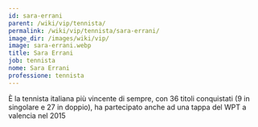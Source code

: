 ```yaml
---
id: sara-errani
parent: /wiki/vip/tennista/
permalink: /wiki/vip/tennista/sara-errani/
image_dir: /images/wiki/vip/
image: sara-errani.webp
title: Sara Errani
job: tennista
nome: Sara Errani
professione: tennista
---
```

È la tennista italiana più vincente di sempre, con 36 titoli conquistati (9 in singolare e 27 in doppio), ha partecipato anche ad una tappa del WPT a valencia nel 2015